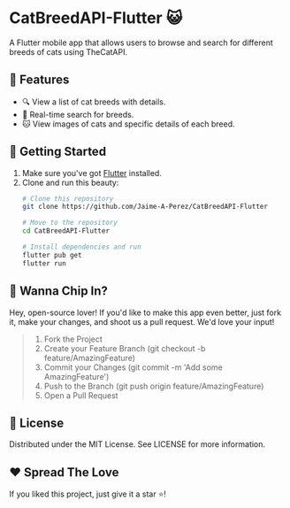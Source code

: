 # CatBreedAPI-Flutter 😺


A Flutter mobile app that allows users to browse and search for different breeds of cats using TheCatAPI.


## 🌟 Features

- 🔍 View a list of cat breeds with details.
- 🚀 Real-time search for breeds.
- 🐱 View images of cats and specific details of each breed.

## 🚀 Getting Started

1. Make sure you've got [Flutter](https://flutter.dev/docs/get-started/install) installed.
2. Clone and run this beauty:
   ```bash
   # Clone this repository
   git clone https://github.com/Jaime-A-Perez/CatBreedAPI-Flutter
   
   # Move to the repository
   cd CatBreedAPI-Flutter
   
   # Install dependencies and run
   flutter pub get
   flutter run
   ```

## 🤝 Wanna Chip In? 
Hey, open-source lover! If you'd like to make this app even better, just fork it, make your changes, and shoot us a pull request. We'd love your input!

> 1. Fork the Project
> 2. Create your Feature Branch (git checkout -b feature/AmazingFeature)
> 3. Commit your Changes (git commit -m 'Add some AmazingFeature')
> 4. Push to the Branch (git push origin feature/AmazingFeature)
> 5. Open a Pull Request

## 📜 License

Distributed under the MIT License. See LICENSE for more information.

## ❤️ Spread The Love 

If you liked this project, just give it a star ⭐! 
